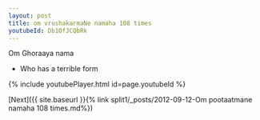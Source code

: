 ```yaml
---
layout: post
title: om vrushakarmaNe namaha 108 times
youtubeId: Db1OfJCQbRk
---
```

 
 
Om Ghoraaya nama 
 
 -  Who has a terrible form 
 
  
 
  
 
 
 
 
 
 


{% include youtubePlayer.html id=page.youtubeId %}
 
[Next]({{ site.baseurl }}{% link  split1/_posts/2012-09-12-Om pootaatmane namaha 108 times.md%})
 
